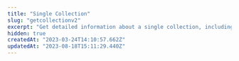 ```yaml
---
title: "Single Collection"
slug: "getcollectionv2"
excerpt: "Get detailed information about a single collection, including real-time stats."
hidden: true
createdAt: "2023-03-24T14:10:57.662Z"
updatedAt: "2023-08-18T15:11:29.440Z"
---
```

